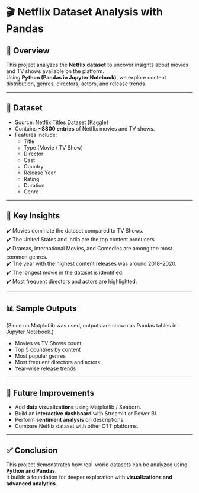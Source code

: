 # 🎬 Netflix Dataset Analysis with Pandas

## 📌 Overview
This project analyzes the **Netflix dataset** to uncover insights about movies and TV shows available on the platform.  
Using **Python (Pandas in Jupyter Notebook)**, we explore content distribution, genres, directors, actors, and release trends.  

---

## 📂 Dataset
- Source: [Netflix Titles Dataset (Kaggle)](https://www.kaggle.com/shivamb/netflix-shows)  
- Contains **~8800 entries** of Netflix movies and TV shows.  
- Features include:
  - Title  
  - Type (Movie / TV Show)  
  - Director  
  - Cast  
  - Country  
  - Release Year  
  - Rating  
  - Duration  
  - Genre  

---

## 🔎 Key Insights
✔️ Movies dominate the dataset compared to TV Shows.  
✔️ The United States and India are the top content producers.  
✔️ Dramas, International Movies, and Comedies are among the most common genres.  
✔️ The year with the highest content releases was around 2018–2020.  
✔️ The longest movie in the dataset is identified.  
✔️ Most frequent directors and actors are highlighted.  

---

## 📊 Sample Outputs
(Since no Matplotlib was used, outputs are shown as Pandas tables in Jupyter Notebook.)  

- Movies vs TV Shows count  
- Top 5 countries by content  
- Most popular genres  
- Most frequent directors and actors  
- Year-wise release trends  

---

## 🔮 Future Improvements
- Add **data visualizations** using Matplotlib / Seaborn.  
- Build an **interactive dashboard** with Streamlit or Power BI.  
- Perform **sentiment analysis** on descriptions.  
- Compare Netflix dataset with other OTT platforms.  

---

## ✅ Conclusion
This project demonstrates how real-world datasets can be analyzed using **Python and Pandas**.  
It builds a foundation for deeper exploration with **visualizations and advanced analytics**.  
